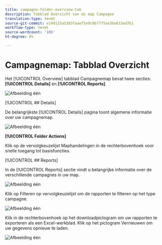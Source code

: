 ```yaml
---
title: campagne-folder-overview-tab
description: Tabblad Overzicht van de map Campagne
translation-type: tm+mt
source-git-commit: e149133a5383faaef5e9c9b7775ae36e633ed7b1
workflow-type: tm+mt
source-wordcount: '105'
ht-degree: 0%

---
```



# Campagnemap: Tabblad Overzicht

Het [!UICONTROL Overview] tabblad Campagnemap bevat twee secties: **[!UICONTROL Details]** en **[!UICONTROL Reports]**.

![Afbeelding één](/help/sky/assets/campaign-folders/campaign-folder-overview-tab/campaign-folder-overview-tab-1.png)

[!UICONTROL ## Details]

De belangrijkste [!UICONTROL Details] pagina toont algemene informatie over uw campagnemap.

![Afbeelding één](/help/sky/assets/campaign-folders/campaign-folder-overview-tab/campaign-folder-overview-tab-2.png)

**[!UICONTROL Folder Actions]**

Klik op de vervolgkeuzelijst Maphandelingen in de rechterbovenhoek voor snelle toegang tot basisfuncties.

[!UICONTROL ## Reports]

In de [!UICONTROL Reports] sectie vindt u belangrijke informatie over de verschillende campagnes in uw map.

![Afbeelding één](/help/sky/assets/campaign-folders/campaign-folder-overview-tab/campaign-folder-overview-tab-3.png)

Klik op Filteren op vervolgkeuzelijst om de rapporten te filteren op het type campagne.

![Afbeelding één](/help/sky/assets/campaign-folders/campaign-folder-overview-tab/campaign-folder-overview-tab-4.png)

Klik in de rechterbovenhoek op het downloadpictogram om uw rapporten te exporteren als een Excel-werkblad. Klik op het pictogram Vernieuwen om uw gegevens opnieuw te laden.

![Afbeelding één](/help/sky/assets/campaign-folders/campaign-folder-overview-tab/campaign-folder-overview-tab-5.png)
